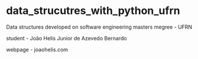 # data_strucutres_with_python_ufrn
Data structures developed on software engineering masters megree - UFRN

student - João Helis Junior de Azevedo Bernardo

webpage - joaohelis.com
